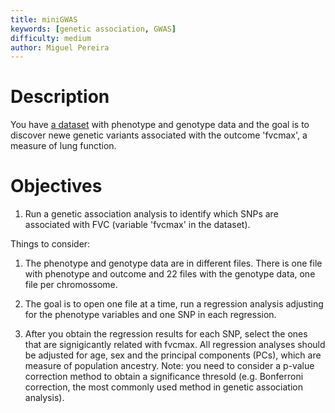 ```yaml
---
title: miniGWAS
keywords: [genetic association, GWAS]
difficulty: medium
author: Miguel Pereira
---
```


# Description

You have [a dataset](https://raw.githubusercontent.com/USCbiostats/rbootcamp/master/projects/17-gwas1/mini-gwas-data.zip) with phenotype and genotype data and the goal is to discover newe genetic variants associated with the outcome 'fvcmax', a measure of lung function.

# Objectives

1.  Run a genetic association analysis to identify which SNPs are associated
    with FVC (variable 'fvcmax' in the dataset).

Things to consider:

1.  The phenotype and genotype data are in different files. There is one file
    with phenotype and outcome and 22 files with the genotype data, one file
    per chromossome.
    
2.  The goal is to open one file at a time, run a regression analysis adjusting
    for the phenotype variables and one SNP in each regression.

3.  After you obtain the regression results for each SNP, select the ones that
    are signigicantly related with fvcmax. All regression analyses should be
    adjusted for age, sex and the principal components (PCs), which are measure
    of population ancestry. Note: you need to consider a p-value correction method
    to obtain a significance thresold (e.g. Bonferroni correction, the most
    commonly used method in genetic association analysis).


